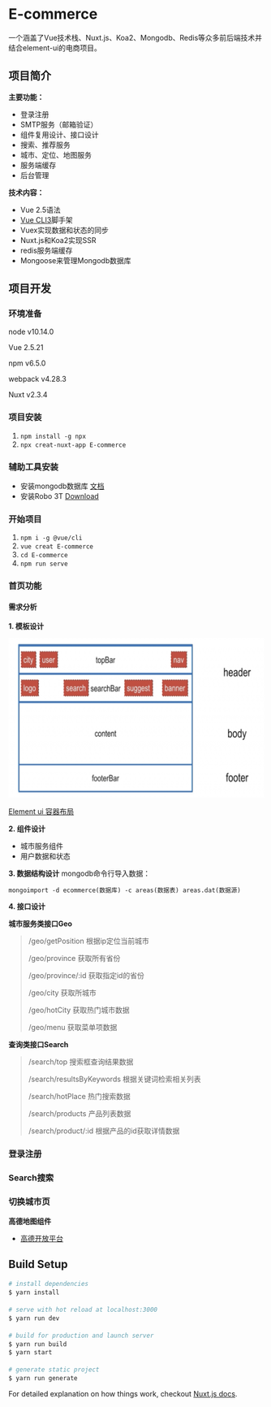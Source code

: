 # E-commerce

一个涵盖了Vue技术栈、Nuxt.js、Koa2、Mongodb、Redis等众多前后端技术并结合element-ui的电商项目。

## 项目简介
**主要功能：**

- 登录注册
- SMTP服务（邮箱验证）
- 组件复用设计、接口设计
- 搜索、推荐服务
- 城市、定位、地图服务
- 服务端缓存
- 后台管理

**技术内容：**

- Vue 2.5语法
- [Vue CLI3](https://cli.vuejs.org/zh/)脚手架
- Vuex实现数据和状态的同步
- Nuxt.js和Koa2实现SSR
- redis服务端缓存
- Mongoose来管理Mongodb数据库

## 项目开发

### 环境准备

node v10.14.0

Vue 2.5.21

npm v6.5.0

webpack v4.28.3

Nuxt v2.3.4

### 项目安装

1. `npm install -g npx`
2. `npx creat-nuxt-app E-commerce`

### 辅助工具安装

- 安装mongodb数据库 [文档](https://mongoose.shujuwajue.com/guide/models.html)
- 安装Robo 3T [Download](https://robomongo.org/download)

### 开始项目

1.  `npm i -g @vue/cli`
2. `vue creat E-commerce`
3. `cd E-commerce `
4. `npm run serve`

### 首页功能

#### 需求分析

**1. 模板设计**

![image-20190117111814632](./readmePic/image-20190117111814632.png)

[Element ui 容器布局](http://element-cn.eleme.io/#/zh-CN/component/container)

**2. 组件设计** 

- 城市服务组件
- 用户数据和状态

**3. 数据结构设计**
mongodb命令行导入数据：

`mongoimport -d ecommerce(数据库) -c areas(数据表) areas.dat(数据源)`

**4. 接口设计**

**城市服务类接口Geo**

> /geo/getPosition		根据ip定位当前城市
>
> /geo/province		获取所有省份
>
> /geo/province/:id		获取指定id的省份
>
> /geo/city			获取所城市
>
> /geo/hotCity			获取热门城市数据
>
> /geo/menu			获取菜单项数据

**查询类接口Search**

> /search/top					搜索框查询结果数据
>
> /search/resultsByKeywords	根据关键词检索相关列表
>
> /search/hotPlace				热门搜索数据
>
> /search/products				产品列表数据
>
> /search/product/:id			根据产品的id获取详情数据

### 登录注册

### Search搜索

### 切换城市页

**高德地图组件**

- [高德开放平台](https://lbs.amap.com/api/javascript-api/guide/abc/prepare)

## Build Setup

```bash
# install dependencies
$ yarn install

# serve with hot reload at localhost:3000
$ yarn run dev

# build for production and launch server
$ yarn run build
$ yarn start

# generate static project
$ yarn run generate
```

For detailed explanation on how things work, checkout [Nuxt.js docs](https://nuxtjs.org).
